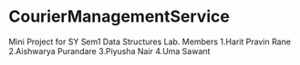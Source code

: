 # CourierManagementService
Mini Project for SY Sem1 Data Structures Lab.
Members
1.Harit Pravin Rane
2.Aishwarya Purandare
3.Piyusha Nair
4.Uma Sawant
